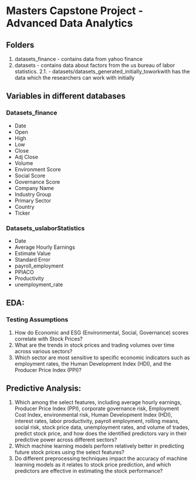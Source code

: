 # Masters Capstone Project - Advanced Data Analytics

## Folders
1. datasets_finance - contains data from yahoo finance
2. datasets - contains data about factors from the us bureau of labor statistics.
	2.1. - datasets/datasets_generated_initially_toworkwith has the data which the researchers can work with initially

## Variables in different databases
### Datasets_finance
- Date
- Open
- High
- Low
- Close
- Adj Close
- Volume
- Environment Score
- Social Score
- Governance Score
- Company Name
- Industry Group
- Primary Sector
- Country
- Ticker

### Datasets_uslaborStatistics
- Date
- Average Hourly Earnings
- Estimate Value
- Standard Error
- payroll_employment
- PPIACO
- Productivity
- unemployment_rate

## EDA:
### Testing Assumptions
1. How do Economic and ESG (Environmental, Social, Governance) scores correlate with Stock Prices?
2. What are the trends in stock prices and trading volumes over time across various sectors?
3. Which sector are most sensitive to specific economic indicators such as employment rates, the Human Development Index (HDI), and the Producer Price Index (PPI)?

## Predictive Analysis:
1. Which among the select features, including average hourly earnings, Producer Price Index (PPI), corporate governance risk, Employment Cost Index, environmental risk, Human Development Index (HDI), interest rates, labor productivity, payroll employment, rolling means, social risk, stock price data, unemployment rates, and volume of trades, predict stock price, and how does the identified predictors vary in their predictive power across different sectors?
2. Which machine learning models perform relatively better in predicting future stock prices using the select features?
3. Do different preprocessing techniques impact the accuracy of machine learning models as it relates to stock price prediction, and which predictors are effective in estimating the stock performance?